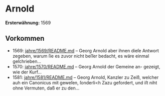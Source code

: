 # Arnold

**Ersterwähnung:** 1569

## Vorkommen
- 1569: [jahre/1569/README.md](../jahre/1569/README.md) – Georg Arnold aber
ihnen dieſe Antwort zegeben, warum ſie es zuvor nicht
beſſer bedacht, es wäre einmal geſchrieben...
- 1570: [jahre/1570/README.md](../jahre/1570/README.md) – Georg Arnold der Gemeine an-
gezeigt, wie der Kurf...
- 1581: [jahre/1581/README.md](../jahre/1581/README.md) – Georg Arnold, Kanzler zu Zeiß,
welcher auh ein Canonicus mit geweſen, ſonderli<h Zazu
gefordert, und iſt niht ohne Vermuten, daß er zu den...
